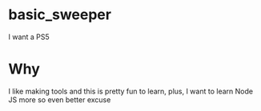 # basic_sweeper
I want a PS5

# Why
I like making tools and this is pretty fun to learn, plus, I want to learn Node JS more so even better excuse
